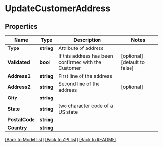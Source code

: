 # UpdateCustomerAddress

## Properties

Name | Type | Description | Notes
------------ | ------------- | ------------- | -------------
**Type** | **string** | Attribute of address | 
**Validated** | **bool** | If this address has been confirmed with the Customer | [optional] [default to false]
**Address1** | **string** | First line of the address | 
**Address2** | **string** | Second line of the address | [optional] 
**City** | **string** |  | 
**State** | **string** | two character code of a US state | 
**PostalCode** | **string** |  | 
**Country** | **string** |  | 

[[Back to Model list]](../README.md#documentation-for-models) [[Back to API list]](../README.md#documentation-for-api-endpoints) [[Back to README]](../README.md)


